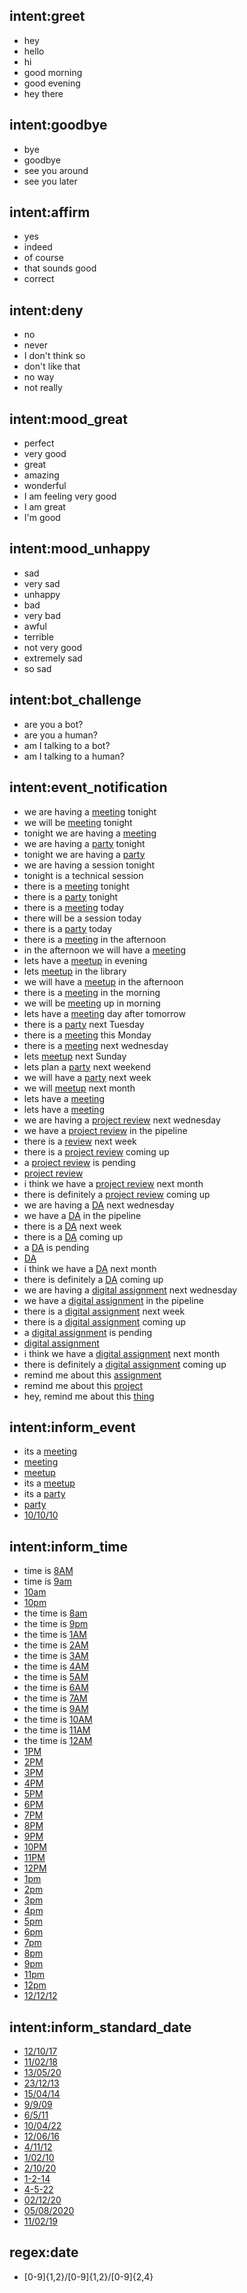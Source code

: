 ## intent:greet
- hey
- hello
- hi
- good morning
- good evening
- hey there

## intent:goodbye
- bye
- goodbye
- see you around
- see you later

## intent:affirm
- yes
- indeed
- of course
- that sounds good
- correct

## intent:deny
- no
- never
- I don't think so
- don't like that
- no way
- not really

## intent:mood_great
- perfect
- very good
- great
- amazing
- wonderful
- I am feeling very good
- I am great
- I'm good

## intent:mood_unhappy
- sad
- very sad
- unhappy
- bad
- very bad
- awful
- terrible
- not very good
- extremely sad
- so sad

## intent:bot_challenge
- are you a bot?
- are you a human?
- am I talking to a bot?
- am I talking to a human?

## intent:event_notification
- we are having a [meeting](event) tonight
- we will be [meeting](event) tonight
- tonight we are having a [meeting](event)
- we are having a [party](event) tonight
- tonight we are having a [party](event)
- we are having a session tonight
- tonight is a technical session
- there is a [meeting](event) tonight
- there is a [party](event) tonight
- there is a [meeting](event) today
- there will be a session today
- there is a [party](event) today
- there is a [meeting](event) in the afternoon
- in the afternoon we will have a [meeting](event)
- lets have a [meetup](event) in evening
- lets [meetup](event) in the library
- we will have a [meetup](event) in the afternoon
- there is a [meeting](event) in the morning
- we will be [meeting](event) up in morning
- lets have a [meeting](event) day after tomorrow
- there is a [party](event) next Tuesday
- there is a [meeting](event) this Monday
- there is a [meeting](event) next wednesday
- lets [meetup](event) next Sunday
- lets plan a [party](event) next weekend
- we will have a [party](event) next week
- we will [meetup](event) next month
- lets have a [meeting](event)
- lets have  a [meeting](event)
- we are having a [project review](event) next wednesday
- we have a [project review](event) in the pipeline
- there is a [review](event) next week
- there is a [project review](event) coming up
- a [project review](event) is pending
- [project review](event) 
- i think we have a [project review](event) next month
- there is definitely a [project review](event) coming up
- we are having a [DA](event) next wednesday
- we have a [DA](event) in the pipeline
- there is a [DA](event) next week
- there is a [DA](event) coming up
- a [DA](event) is pending
- [DA](event) 
- i think we have a [DA](event) next month
- there is definitely a [DA](event) coming up
- we are having a [digital assignment](event) next wednesday
- we have a [digital assignment](event) in the pipeline
- there is a [digital assignment](event) next week
- there is a [digital assignment](event) coming up
- a [digital assignment](event) is pending
- [digital assignment](event) 
- i think we have a [digital assignment](event) next month
- there is definitely a [digital assignment](event) coming up
- remind me about this [assignment](event)
- remind me about this [project](event)
- hey, remind me about this [thing](event)

## intent:inform_event
- its a [meeting](event)
- [meeting](event)
- [meetup](event)
- its a [meetup](event)
- its a [party](event)
- [party](event)
- [10/10/10](date)

## intent:inform_time
- time is [8AM](time)
- time is [9am](time)
- [10am](time)
- [10pm](time)
- the time is [8am](time)
- the time is [9pm](time)
- the time is [1AM](time)
- the time is [2AM](time)
- the time is [3AM](time)
- the time is [4AM](time)
- the time is [5AM](time)
- the time is [6AM](time)
- the time is [7AM](time)
- the time is [9AM](time)
- the time is [10AM](time)
- the time is [11AM](time)
- the time is [12AM](time)
- [1PM](time)
- [2PM](time)
- [3PM](time)
- [4PM](time)
- [5PM](time)
- [6PM](time)
- [7PM](time)
- [8PM](time)
- [9PM](time)
- [10PM](time)
- [11PM](time)
- [12PM](time)
- [1pm](time)
- [2pm](time)
- [3pm](time)
- [4pm](time)
- [5pm](time)
- [6pm](time)
- [7pm](time)
- [8pm](time)
- [9pm](time)
- [11pm](time)
- [12pm](time)
- [12/12/12](date)

## intent:inform_standard_date
- [12/10/17](date)
- [11/02/18](date)
- [13/05/20](date)
- [23/12/13](date)
- [15/04/14](date)
- [9/9/09](date)
- [6/5/11](date)
- [10/04/22](date)
- [12/06/16](date)
- [4/11/12](date)
- [1/02/10](date)
- [2/10/20](date)
- [1-2-14](date)
- [4-5-22](date)
- [02/12/20](date)
- [05/08/2020](date)
- [11/02/19](date)

## regex:date
- [0-9]{1,2}/[0-9]{1,2}/[0-9]{2,4}
